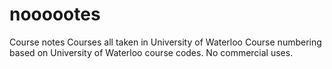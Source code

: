 # noooootes
Course notes
Courses all taken in University of Waterloo
Course numbering based on University of Waterloo course codes.
No commercial uses.
